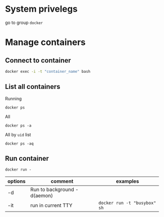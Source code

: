 # System privelegs
go to group `docker`

# Manage containers

## Connect to container
```bash
docker exec -i -t "container_name" bash
```

## List all containers

Running

```
docker ps
```

All

```
docker ps -a
```

All by `uid` list

```
docker ps -aq
```

## Run container
```
docker run -
```
options | comment                            | examples
---     |---                                 |---
-d      | Run to background -d(aemon)        |
-it     | run in current TTY                 | `docker run -t "busybox" sh`

